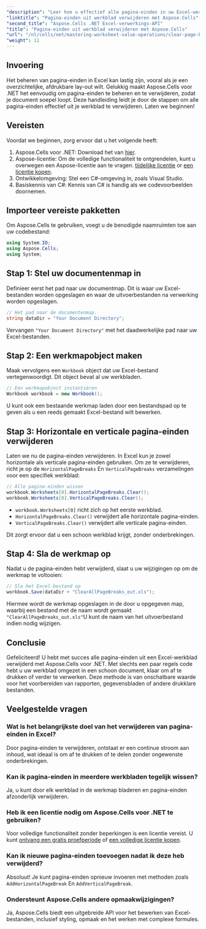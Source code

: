 ```yaml
---
"description": "Leer hoe u effectief alle pagina-einden in uw Excel-werkbladen verwijdert met Aspose.Cells voor .NET. Deze stapsgewijze handleiding vereenvoudigt het proces."
"linktitle": "Pagina-einden uit werkblad verwijderen met Aspose.Cells"
"second_title": "Aspose.Cells .NET Excel-verwerkings-API"
"title": "Pagina-einden uit werkblad verwijderen met Aspose.Cells"
"url": "/nl/cells/net/mastering-worksheet-value-operations/clear-page-breaks/"
"weight": 11
---
```


## Invoering

Het beheren van pagina-einden in Excel kan lastig zijn, vooral als je een overzichtelijke, afdrukbare lay-out wilt. Gelukkig maakt Aspose.Cells voor .NET het eenvoudig om pagina-einden te beheren en te verwijderen, zodat je document soepel loopt. Deze handleiding leidt je door de stappen om alle pagina-einden effectief uit je werkblad te verwijderen. Laten we beginnen!

## Vereisten

Voordat we beginnen, zorg ervoor dat u het volgende heeft:

1. Aspose.Cells voor .NET: Download het van [hier](https://releases.aspose.com/cells/net/).
2. Aspose-licentie: Om de volledige functionaliteit te ontgrendelen, kunt u overwegen een Aspose-licentie aan te vragen. [tijdelijke licentie](https://purchase.aspose.com/tempofary-license/) or [een licentie kopen](https://purchase.aspose.com/buy).
3. Ontwikkelomgeving: Stel een C#-omgeving in, zoals Visual Studio.
4. Basiskennis van C#: Kennis van C# is handig als we codevoorbeelden doornemen.

## Importeer vereiste pakketten

Om Aspose.Cells te gebruiken, voegt u de benodigde naamruimten toe aan uw codebestand:

```csharp
using System.IO;
using Aspose.Cells;
using System;
```

## Stap 1: Stel uw documentenmap in

Definieer eerst het pad naar uw documentmap. Dit is waar uw Excel-bestanden worden opgeslagen en waar de uitvoerbestanden na verwerking worden opgeslagen.

```csharp
// Het pad naar de documentenmap.
string dataDir = "Your Document Directory";
```

Vervangen `"Your Document Directory"` met het daadwerkelijke pad naar uw Excel-bestanden.

## Stap 2: Een werkmapobject maken

Maak vervolgens een `Workbook` object dat uw Excel-bestand vertegenwoordigt. Dit object bevat al uw werkbladen.

```csharp
// Een werkmapobject instantiëren
Workbook workbook = new Workbook();
```

U kunt ook een bestaande werkmap laden door een bestandspad op te geven als u een reeds gemaakt Excel-bestand wilt bewerken.

## Stap 3: Horizontale en verticale pagina-einden verwijderen

Laten we nu de pagina-einden verwijderen. In Excel kun je zowel horizontale als verticale pagina-einden gebruiken. Om ze te verwijderen, richt je op de `HorizontalPageBreaks` En `VerticalPageBreaks` verzamelingen voor een specifiek werkblad:

```csharp
// Alle pagina-einden wissen
workbook.Worksheets[0].HorizontalPageBreaks.Clear();
workbook.Worksheets[0].VerticalPageBreaks.Clear();
```

- `workbook.Worksheets[0]` richt zich op het eerste werkblad.
- `HorizontalPageBreaks.Clear()` verwijdert alle horizontale pagina-einden.
- `VerticalPageBreaks.Clear()` verwijdert alle verticale pagina-einden.

Dit zorgt ervoor dat u een schoon werkblad krijgt, zonder onderbrekingen.

## Stap 4: Sla de werkmap op

Nadat u de pagina-einden hebt verwijderd, slaat u uw wijzigingen op om de werkmap te voltooien:

```csharp
// Sla het Excel-bestand op
workbook.Save(dataDir + "ClearAllPageBreaks_out.xls");
```

Hiermee wordt de werkmap opgeslagen in de door u opgegeven map, waarbij een bestand met de naam wordt gemaakt `"ClearAllPageBreaks_out.xls"`U kunt de naam van het uitvoerbestand indien nodig wijzigen.

## Conclusie

Gefeliciteerd! U hebt met succes alle pagina-einden uit een Excel-werkblad verwijderd met Aspose.Cells voor .NET. Met slechts een paar regels code hebt u uw werkblad omgezet in een schoon document, klaar om af te drukken of verder te verwerken. Deze methode is van onschatbare waarde voor het voorbereiden van rapporten, gegevensbladen of andere drukklare bestanden.

## Veelgestelde vragen

### Wat is het belangrijkste doel van het verwijderen van pagina-einden in Excel?  
Door pagina-einden te verwijderen, ontstaat er een continue stroom aan inhoud, wat ideaal is om af te drukken of te delen zonder ongewenste onderbrekingen.

### Kan ik pagina-einden in meerdere werkbladen tegelijk wissen?  
Ja, u kunt door elk werkblad in de werkmap bladeren en pagina-einden afzonderlijk verwijderen.

### Heb ik een licentie nodig om Aspose.Cells voor .NET te gebruiken?  
Voor volledige functionaliteit zonder beperkingen is een licentie vereist. U kunt [ontvang een gratis proefperiode](https://releases.aspose.com/) of [een volledige licentie kopen](https://purchase.aspose.com/buy).

### Kan ik nieuwe pagina-einden toevoegen nadat ik deze heb verwijderd?  
Absoluut! Je kunt pagina-einden opnieuw invoeren met methoden zoals `AddHorizontalPageBreak` En `AddVerticalPageBreak`.

### Ondersteunt Aspose.Cells andere opmaakwijzigingen?  
Ja, Aspose.Cells biedt een uitgebreide API voor het bewerken van Excel-bestanden, inclusief styling, opmaak en het werken met complexe formules.